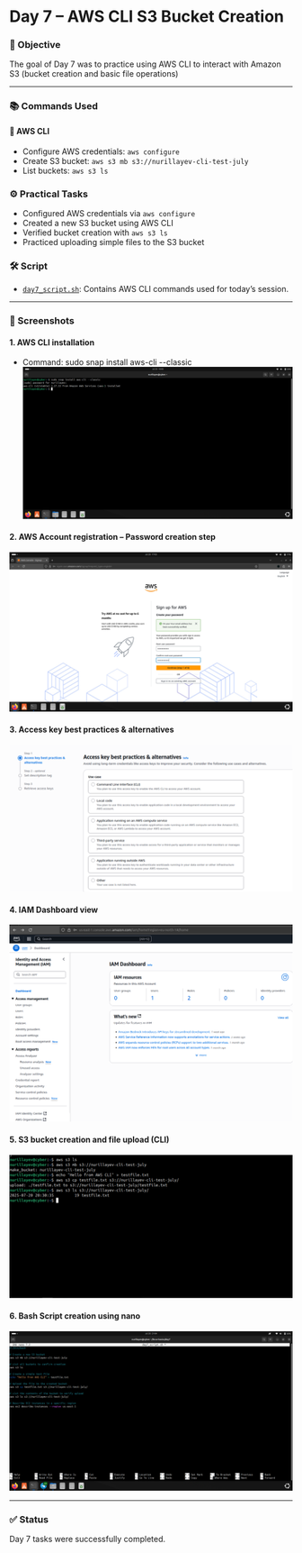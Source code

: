 # Day 7 – AWS CLI S3 Bucket Creation 

### 🧭 Objective

The goal of Day 7 was to practice using AWS CLI to interact with Amazon S3 (bucket creation and basic file operations)  


---

### 📚 Commands Used

#### 🔸 AWS CLI

- Configure AWS credentials: `aws configure`
- Create S3 bucket: `aws s3 mb s3://nurillayev-cli-test-july`
- List buckets: `aws s3 ls`


### ⚙️ Practical Tasks

- Configured AWS credentials via `aws configure`
- Created a new S3 bucket using AWS CLI
- Verified bucket creation with `aws s3 ls`
- Practiced uploading simple files to the S3 bucket


### 🛠️ Script

- [`day7_script.sh`](./day7_script.sh): Contains  AWS CLI commands used for today’s session.

---

### 📸 Screenshots

#### 1. AWS CLI installation
- Command: sudo snap install aws-cli --classic  
![screenshot1](./images/screenshot1.png)

#### 2. AWS Account registration – Password creation step  
![screenshot2](./images/screenshot2.png)

#### 3. Access key best practices & alternatives  
![screenshot3](./images/screenshot3.png)

#### 4. IAM Dashboard view  
![screenshot4](./images/screenshot4.png)

#### 5. S3 bucket creation and file upload (CLI) 
![screenshot5](./images/screenshot5.png)

#### 6. Bash Script creation using nano
![screenshot6](./images/screenshot6.png)

---

### ✅ Status

 Day 7 tasks were successfully completed.
